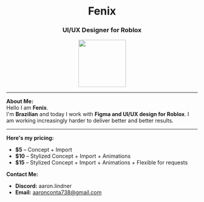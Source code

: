 <h1 align="center">Fenix</h1>

<h3 align="center"> UI/UX Designer for Roblox</h3>

<p align="center">
  <img src="https://media1.tenor.com/m/gC13ieqXJrYAAAAC/music-headphones.gif" width="125">
</p>

---

 **About Me:**  
Hello I am **Fenix**.  
I'm **Brazilian** and today I work with **Figma and UI/UX design for Roblox**. I am working increasingly harder to deliver better and better results.

---

**Here's my pricing:**
- **$5** – Concept + Import
- **$10** – Stylized Concept + Import + Animations
- **$15** – Stylized Concept + Import + Animations + Flexible for requests 

 **Contact Me:**  
- **Discord:**  aaron.lindner
- **Email:** aaronconta738@gmail.com
